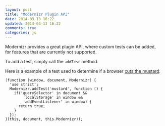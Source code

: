 ```yaml
---
layout: post
title: "Modernizr Plugin API"
date: 2014-03-13 16:22
updated: 2014-03-13 16:22
comments: true
categories: js
---
```


Modernizr provides a great plugin API, where custom tests can be added, for features that are currently not supported.

To add a test, simply call the `addTest` method.

Here is a example of a test used to determine if a browser [cuts the mustard](http://responsivenews.co.uk/post/18948466399/cutting-the-mustard):

	(function (window, document, Modernizr) {
	  'use strict';
	  Modernizr.addTest('mustard', function () {
		if('querySelector' in document &&
			'localStorage' in window &&
			'addEventListener' in window) {
		  return true;
		}
	  });
	}(this, document, this.Modernizr));
